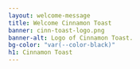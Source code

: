 ```yaml
---
layout: welcome-message
title: Welcome Cinnamon Toast
banner: cinn-toast-logo.png
banner-alt: Logo of Cinnamon Toast.
bg-color: "var(--color-black)"
h1: Cinnamon Toast
---
```

